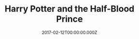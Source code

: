 ---
title: "Harry Potter and the Half-Blood Prince"
year: 2009
date: 2017-02-12T00:00:00.000Z
permalink: /almanac/movies/2017-02-12-harry-potter-and-the-half-blood-prince/index.html
rating: 3
tmdbid: 767
---